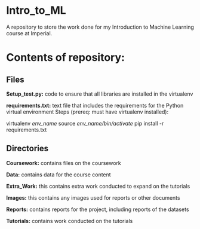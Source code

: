 # Intro_to_ML
A repository to store the work done for my Introduction to Machine Learning course at Imperial.

# Contents of repository:

## Files
**Setup_test.py:** code to ensure that all libraries are installed in the virtualenv

**requirements.txt:** text file that includes the requirements for the Python virtual environment
Steps (prereq: must have virtualenv installed):

virtualenv *env_name*
source *env_name/bin/activate*
pip install -r requirements.txt

## Directories

**Coursework:** contains files on the coursework

**Data:** contains data for the course content

**Extra_Work:** this contains extra work conducted to expand on the tutorials

**Images:** this contains any images used for reports or other documents

**Reports:** contains reports for the project, including reports of the datasets

**Tutorials:** contains work conducted on the tutorials


